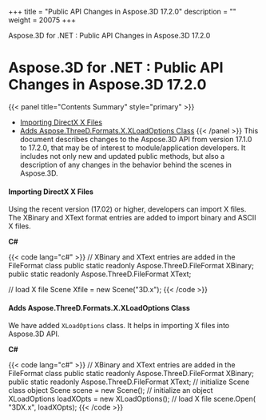+++
title = "Public API Changes in Aspose.3D 17.2.0" 
description = "" 
weight = 20075 
+++

Aspose.3D for .NET : Public API Changes in Aspose.3D 17.2.0  

# Aspose.3D for .NET : Public API Changes in Aspose.3D 17.2.0


{{< panel title="Contents Summary" style="primary" >}}
*   [Importing DirectX X Files](#PublicAPIChangesinAspose.3D17.2.0-ImportingDirectXXFiles)
*   [Adds Aspose.ThreeD.Formats.X.XLoadOptions Class](#PublicAPIChangesinAspose.3D17.2.0-AddsAspose.ThreeD.Formats.X.XLoadOptionsClass)
{{< /panel >}}
This document describes changes to the Aspose.3D API from version 17.1.0 to 17.2.0, that may be of interest to module/application developers. It includes not only new and updated public methods, but also a description of any changes in the behavior behind the scenes in Aspose.3D.

#### Importing DirectX X Files

Using the recent version (17.02) or higher, developers can import X files. The XBinary and XText format entries are added to import binary and ASCII X files.

**C#**

{{< code lang="c#" >}}
// XBinary and XText entries are added in the FileFormat class
public static readonly Aspose.ThreeD.FileFormat XBinary;
public static readonly Aspose.ThreeD.FileFormat XText;

// load X file
Scene Xfile = new Scene("3D.x");
{{< /code >}}

#### Adds Aspose.ThreeD.Formats.X.XLoadOptions Class

We have added `XLoadOptions` class. It helps in importing X files into Aspose.3D API.

**C#**

{{< code lang="c#" >}}
// XBinary and XText entries are added in the FileFormat class
public static readonly Aspose.ThreeD.FileFormat XBinary;
public static readonly Aspose.ThreeD.FileFormat XText;
// initialize Scene class object
Scene scene = new Scene();
// initialize an object
XLoadOptions loadXOpts = new XLoadOptions();
// load X file
scene.Open( "3DX.x", loadXOpts);
{{< /code >}}

